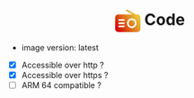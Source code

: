 <h1 align="center">
  <picture>
    <img align="center" alt="Pegaz" src="./logo.svg" height="40">
  </picture>
  Code
</h1>

- image version: latest
- [x] Accessible over http ?
- [x] Accessible over https ?
- [ ] ARM 64 compatible ?
